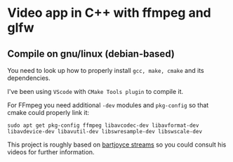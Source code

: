 # Video app in C++ with ffmpeg and glfw

## Compile on gnu/linux (debian-based)

You need to look up how to properly install `gcc, make, cmake` and its dependencies.

I've been using `VScode` with `CMake Tools plugin` to compile it.

For FFmpeg you need additional `-dev` modules and `pkg-config` so that cmake could properly link it:

`sudo apt get pkg-config ffmpeg libavcodec-dev libavformat-dev libavdevice-dev libavutil-dev libswresample-dev libswscale-dev`

This project is roughly based on [bartjoyce streams](https://youtu.be/MEMzo59CPr8) so you could consult his videos for further information.